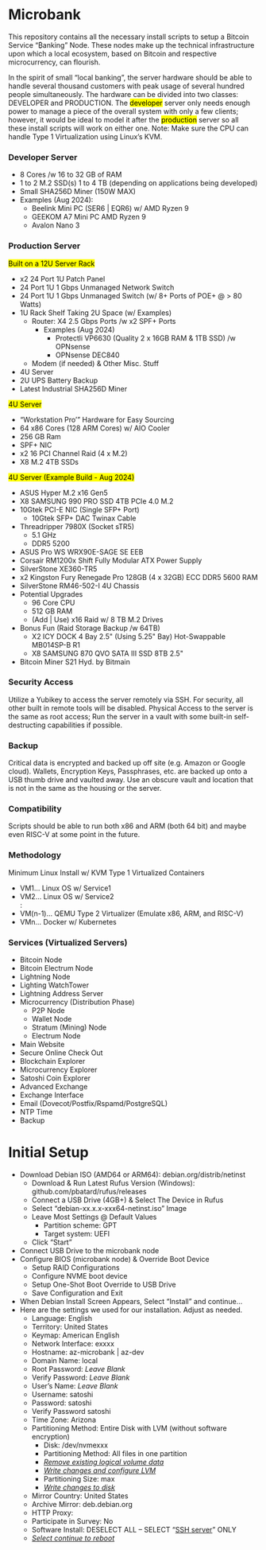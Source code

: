 # Microbank

This repository contains all the necessary install scripts to setup a Bitcoin Service “₿anking” Node.
These nodes make up the technical infrastructure upon which a local ecosystem, based on Bitcoin and respective microcurrency, can flourish.

In the spirit of small “local banking”, the server hardware should be able to handle several thousand customers with peak usage of several hundred people simultaneously. 
The hardware can be divided into two classes: DEVELOPER and PRODUCTION. The <mark>developer</mark> server only needs enough power to manage a piece of the overall system with only a few clients;
however, it would be ideal to model it after the <mark>production</mark> server so all these install scripts will work on either one. Note: Make sure the CPU can handle Type 1 Virtualization using Linux’s KVM.

### **Developer Server**
- 8 Cores /w 16 to 32 GB of RAM
- 1 to 2 M.2 SSD(s) 1 to 4 TB (depending on applications being developed)
- Small SHA256D Miner (150W MAX)
- Examples (Aug 2024): 
  - Beelink Mini PC (SER6 | EQR6) w/ AMD Ryzen 9
  - GEEKOM A7 Mini PC AMD Ryzen 9
  - Avalon Nano 3

### **Production Server**
<mark>Built on a 12U Server Rack</mark>
- x2 24 Port 1U Patch Panel
- 24 Port 1U 1 Gbps Unmanaged Network Switch 
- 24 Port 1U 1 Gbps Unmanaged Switch (w/ 8+ Ports of POE+ @ > 80 Watts)
- 1U Rack Shelf Taking 2U Space (w/ Examples)
  - Router: X4 2.5 Gbps Ports /w x2 SPF+ Ports
    - Examples (Aug 2024)
      - Protectli VP6630 (Quality 2 x 16GB RAM & 1TB SSD) /w OPNsense
      - OPNsense DEC840
  - Modem (if needed) & Other Misc. Stuff
- 4U Server
- 2U UPS Battery Backup
- Latest Industrial SHA256D Miner

<mark>4U Server</mark>
- “Workstation Pro’” Hardware for Easy Sourcing
- 64 x86 Cores (128 ARM Cores) w/ AIO Cooler
- 256 GB Ram
- SPF+ NIC
- x2 16 PCI Channel Raid (4 x M.2)
- X8 M.2 4TB SSDs 

<mark>4U Server (Example Build - Aug 2024)</mark>
- ASUS Hyper M.2 x16 Gen5
- X8 SAMSUNG 990 PRO SSD 4TB PCIe 4.0 M.2
- 10Gtek PCI-E NIC (Single SFP+ Port)
  - 10Gtek SFP+ DAC Twinax Cable
- Threadripper 7980X (Socket sTR5)
  - 5.1 GHz
  - DDR5 5200
- ASUS Pro WS WRX90E-SAGE SE EEB
- Corsair RM1200x Shift Fully Modular ATX Power Supply
- SilverStone XE360-TR5
- x2 Kingston Fury Renegade Pro 128GB (4 x 32GB) ECC DDR5 5600 RAM
- SilverStone RM46-502-I 4U Chassis
- Potential Upgrades
  - 96 Core CPU
  - 512 GB RAM
  - (Add | Use) x16 Raid w/ 8 TB M.2 Drives
- Bonus Fun (Raid Storage Backup /w 64TB)
  - X2 ICY DOCK 4 Bay 2.5" (Using 5.25" Bay) Hot-Swappable MB014SP-B R1
  - X8 SAMSUNG 870 QVO SATA III SSD 8TB 2.5"
- Bitcoin Miner S21 Hyd. by Bitmain 

### **Security Access**
Utilize a Yubikey to access the server remotely via SSH. For security, all other built in remote tools will be disabled. Physical Access to the server is the same as root access; Run the server in a vault with some built-in self-destructing capabilities if possible.

### **Backup**
Critical data is encrypted and backed up off site (e.g. Amazon or Google cloud). Wallets, Encryption Keys, Passphrases, etc. are backed up onto a USB thumb drive and vaulted away. Use an obscure vault and location that is not in the same as the housing or the server.

### **Compatibility**
Scripts should be able to run both x86 and ARM (both 64 bit) and maybe even RISC-V at some point in the future.

### **Methodology**
Minimum Linux Install w/ KVM Type 1 Virtualized Containers
- VM1… Linux OS w/ Service1
- VM2… Linux OS w/ Service2
      <br>:
- VM(n-1)… QEMU Type 2 Virtualizer (Emulate x86, ARM, and RISC-V)
- VMn… Docker w/ Kubernetes

### **Services (Virtualized Servers)**
- Bitcoin Node
- Bitcoin Electrum Node
- Lightning Node
- Lighting WatchTower
- Lightning Address Server
- Microcurrency (Distribution Phase)
  - P2P Node
  - Wallet Node
  - Stratum (Mining) Node
  - Electrum Node
- Main Website
- Secure Online Check Out
- Blockchain Explorer
- Microcurrency Explorer
- Satoshi Coin Explorer
- Advanced Exchange
- Exchange Interface
- Email (Dovecot/Postfix/Rspamd/PostgreSQL)
- NTP Time
- Backup

# Initial Setup
- Download Debian ISO (AMD64 or ARM64): debian.org/distrib/netinst
  - Download & Run Latest Rufus Version (Windows): github.com/pbatard/rufus/releases
  - Connect a USB Drive (4GB+) & Select The Device in Rufus
  - Select “debian-xx.x.x-xxx64-netinst.iso” Image
  - Leave Most Settings @ Default Values
    - Partition scheme: 	GPT
    - Target system:	UEFI
  - Click “Start”
- Connect USB Drive to the microbank node
- Configure BIOS (microbank node) & Override Boot Device
  - Setup RAID Configurations
  - Configure NVME boot device
  - Setup One-Shot Boot Override to USB Drive
  - Save Configuration and Exit
- When Debian Install Screen Appears, Select “Install” and continue…
- Here are the settings we used for our installation. Adjust as needed.
  - Language: 		English
  - Territory:		United States
  - Keymap:		American English
  - Network Interface: 	exxxx
  - Hostname:	  az-microbank | az-dev
  - Domain Name:	local
  - Root Password:	*Leave Blank*
  - Verify Password:	*Leave Blank*
  - User’s Name:		*Leave Blank*
  - Username:		satoshi
  - Password:		satoshi
  - Verify Password	satoshi
  - Time Zone: 		Arizona
  - Partitioning Method:	Entire Disk with LVM (without software encryption)
    - Disk:			/dev/nvmexxx
    - Partitioning Method:	All files in one partition
    - <ins>*Remove existing logical volume data*</ins>
    - <ins>*Write changes and configure LVM*</ins>
    - Partitioning Size:	max
    - <ins>*Write changes to disk*</ins>
  - Mirror Country:	United States
  - Archive Mirror:		deb.debian.org
  - HTTP Proxy:		<Leave Blank>
  - Participate in Survey:	No
  - Software Install:	DESELECT ALL – SELECT “<ins>SSH server</ins>” ONLY
  - <ins>*Select continue to reboot*</ins>

